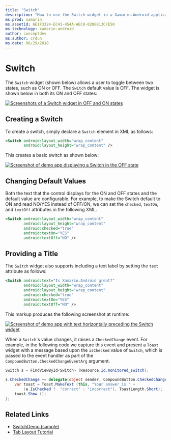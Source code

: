 ```yaml
---
title: "Switch"
description: "How to use the Switch widget in a Xamarin.Android application"
ms.prod: xamarin
ms.assetid: 6E1F3324-EC41-454A-AEC0-0208813C7E50
ms.technology: xamarin-android
author: conceptdev
ms.author: crdun
ms.date: 06/29/2018
---
```


# Switch

The `Switch` widget (shown below) allows a user
to toggle between two states, such as ON or OFF. The `Switch` default
value is OFF. The widget is shown below in both its ON and OFF states:

[![Screenshots of a Switch widget in OFF and ON states](switch-images/16-switch-onoff.png)](switch-images/16-switch-onoff.png#lightbox)


## Creating a Switch

To create a switch, simply declare a `Switch` element in XML as
follows:

```xml
<Switch android:layout_width="wrap_content"
        android:layout_height="wrap_content" />
```

This creates a basic switch as shown below:

[![Screenshot of demo app displaying a Switch in the OFF state](switch-images/07-switch.png)](switch-images/07-switch.png#lightbox)


## Changing Default Values

Both the text that the control displays for the ON and OFF states and
the default value are configurable. For example, to make the Switch
default to ON and read NO/YES instead of OFF/ON, we can set the
`checked`, `textOn`, and `textOff` attributes in the following XML.

```xml
<Switch android:layout_width="wrap_content"
        android:layout_height="wrap_content"
        android:checked="true"
        android:textOn="YES"
        android:textOff="NO" />
```



## Providing a Title

The `Switch` widget also supports including a text label by setting the
`text` attribute as follows:

```xml
<Switch android:text="Is Xamarin.Android great?"
        android:layout_width="wrap_content"
        android:layout_height="wrap_content"
        android:checked="true"
        android:textOn="YES"
        android:textOff="NO" />
```

This markup produces the following screenshot at runtime:

[![Screenshot of demo app with text horizontally preceding the Switch widget](switch-images/08-switch.png)](switch-images/08-switch.png#lightbox)

When a `Switch`'s value changes, it raises a `CheckedChange` event.
For example, in the following code we capture this event and present a
`Toast` widget with a message based upon the `isChecked` value of
`Switch`, which is passed to the event handler as part of the
`CompoundButton.CheckedChangeEventArg` argument.

```csharp
Switch s = FindViewById<Switch> (Resource.Id.monitored_switch);
           
s.CheckedChange += delegate(object sender, CompoundButton.CheckedChangeEventArgs e) {
    var toast = Toast.MakeText (this, "Your answer is " +
        (e.IsChecked ?  "correct" : "incorrect"), ToastLength.Short);
    toast.Show ();
};
```


## Related Links

- [SwitchDemo (sample)](https://developer.xamarin.com/samples/monodroid/SwitchDemo/)
- [Tab Layout Tutorial](~/android/user-interface/layouts/tab-layout/index.md)
